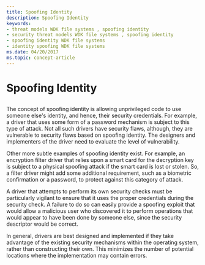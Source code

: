 ```yaml
---
title: Spoofing Identity
description: Spoofing Identity
keywords:
- threat models WDK file systems , spoofing identity
- security threat models WDK file systems , spoofing identity
- spoofing identity WDK file systems
- identity spoofing WDK file systems
ms.date: 04/20/2017
ms.topic: concept-article
---
```


# Spoofing Identity


## <span id="ddk_spoofing_identity_if"></span><span id="DDK_SPOOFING_IDENTITY_IF"></span>


The concept of spoofing identity is allowing unprivileged code to use someone else's identity, and hence, their security credentials. For example, a driver that uses some form of a password mechanism is subject to this type of attack. Not all such drivers have security flaws, although, they are vulnerable to security flaws based on spoofing identity. The designers and implementers of the driver need to evaluate the level of vulnerability.

Other more subtle examples of spoofing identity exist. For example, an encryption filter driver that relies upon a smart card for the decryption key is subject to a physical spoofing attack if the smart card is lost or stolen. So, a filter driver might add some additional requirement, such as a biometric confirmation or a password, to protect against this category of attack.

A driver that attempts to perform its own security checks must be particularly vigilant to ensure that it uses the proper credentials during the security check. A failure to do so can easily provide a spoofing exploit that would allow a malicious user who discovered it to perform operations that would appear to have been done by someone else, since the security descriptor would be correct.

In general, drivers are best designed and implemented if they take advantage of the existing security mechanisms within the operating system, rather than constructing their own. This minimizes the number of potential locations where the implementation may contain errors.

 

 




